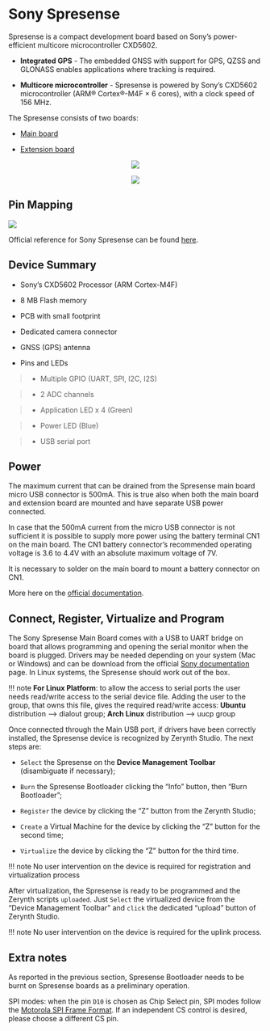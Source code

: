 # Sony Spresense

Spresense is a compact development board based on Sony’s power-efficient multicore microcontroller CXD5602.


* **Integrated GPS** - The embedded GNSS with support for GPS, QZSS and GLONASS enables applications where tracking is required.


* **Multicore microcontroller** - Spresense is powered by Sony’s CXD5602 microcontroller (ARM® Cortex®-M4F × 6 cores), with a clock speed of 156 MHz.

The Spresense consists of two boards:


* [Main board](https://developer.sony.com/develop/spresense/developer-tools/introduction#_main_board)


* [Extension board](https://developer.sony.com/develop/spresense/developer-tools/introduction#_extension_board)

<p style="text-align:center;"><img src="https://github.com/zerynth/docs/blob/test/docs/reference/boards/sony_spresense/docs/img/sonyspresense.jpg?raw=true"></p>
<p style="text-align:center;"><img src="https://github.com/zerynth/docs/blob/test/docs/reference/boards/sony_spresense/docs/img/spresenseextension.jpg?raw=true"></p>

## Pin Mapping

![](https://github.com/zerynth/docs/blob/test/docs/reference/boards/sony_spresense/docs/img/sony_spresense_pin_io.jpg?raw=true)

Official reference for Sony Spresense can be found [here](https://developer.sony.com/develop/spresense).

## Device Summary


* Sony’s CXD5602 Processor (ARM Cortex-M4F)


* 8 MB Flash memory


* PCB with small footprint


* Dedicated camera connector


* GNSS (GPS) antenna


* Pins and LEDs

> 
> * Multiple GPIO (UART, SPI, I2C, I2S)


> * 2 ADC channels


> * Application LED x 4 (Green)


> * Power LED (Blue)


> * USB serial port

## Power

The maximum current that can be drained from the Spresense main board micro USB connector is 500mA. This is true also when both the main board and extension board are mounted and have separate USB power connected.

In case that the 500mA current from the micro USB connector is not sufficient it is possible to supply more power using the battery terminal CN1 on the main board. The CN1 battery connector’s recommended operating voltage is 3.6 to 4.4V with an absolute maximum voltage of 7V.

It is necessary to solder on the main board to mount a battery connector on CN1.

More here on the [official documentation](https://developer.sony.com/develop/spresense/developer-tools/hardware-documentation#_powering_the_main_board_with_external_power).

## Connect, Register, Virtualize and Program

The Sony Spresense Main Board comes with a USB to UART bridge on board that allows programming and opening the serial monitor when the board is plugged. Drivers may be needed depending on your system (Mac or Windows) and can be download from the official [Sony documentation](https://developer.sony.com/develop/spresense/developer-tools/get-started-using-arduino-ide/set-up-the-arduino-ide#_prerequisites) page. In Linux systems, the Spresense should work out of the box.

!!! note
	**For Linux Platform**: to allow the access to serial ports the user needs read/write access to the serial device file. Adding the user to the group, that owns this file, gives the required read/write access: **Ubuntu** distribution –> dialout group; **Arch Linux** distribution –> uucp group

Once connected through the Main USB port, if drivers have been correctly installed, the Spresense device is recognized by Zerynth Studio. The next steps are:


* ```Select``` the Spresense on the **Device Management Toolbar** (disambiguate if necessary);


* ```Burn``` the Spresense Bootloader clicking the “Info” button, then “Burn Bootloader”;


* ```Register``` the device by clicking the “Z” button from the Zerynth Studio;


* ```Create``` a Virtual Machine for the device by clicking the “Z” button for the second time;


* ```Virtualize``` the device by clicking the “Z” button for the third time.

!!! note
	No user intervention on the device is required for registration and virtualization process

After virtualization, the Spresense is ready to be programmed and the  Zerynth scripts ```uploaded```. Just ```Select``` the virtualized device from the “Device Management Toolbar” and ```click``` the dedicated “upload” button of Zerynth Studio.

!!! note
	No user intervention on the device is required for the uplink process.

## Extra notes

As reported in the previous section, Spresense Bootloader needs to be burnt on Spresense boards as a preliminary operation.

SPI modes: when the pin `D10` is chosen as Chip Select pin, SPI modes follow the [Motorola SPI Frame Format](http://infocenter.arm.com/help/index.jsp?topic=/com.arm.doc.ddi0194h/I1006921.html).
If an independent CS control is desired, please choose a different CS pin.
<!--stackedit_data:
eyJoaXN0b3J5IjpbLTE2NDEzMjI0MzJdfQ==
-->
